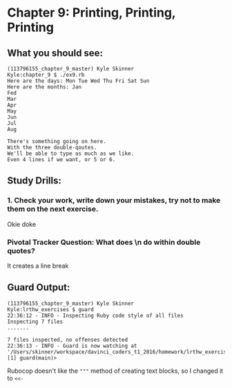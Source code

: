 # Chapter 9: Printing, Printing, Printing

## What you should see:
```
(113796155_chapter_9_master) Kyle Skinner
Kyle:chapter_9 $ ./ex9.rb
Here are the days: Mon Tue Wed Thu Fri Sat Sun
Here are the months: Jan
Fed
Mar
Apr
May
Jun
Jul
Aug

There's something going on here.
With the three double-qoutes.
We'll be able to type as much as we like.
Even 4 lines if we want, or 5 or 6.
```


## Study Drills:
### 1. Check your work, write down your mistakes, try not to make them on the next exercise.
Okie doke

### Pivotal Tracker Question: What does \n do within double quotes?
It creates a line break

## Guard Output:
```
(113796155_chapter_9_master) Kyle Skinner
Kyle:lrthw_exercises $ guard
22:36:12 - INFO - Inspecting Ruby code style of all files
Inspecting 7 files
.......

7 files inspected, no offenses detected
22:36:13 - INFO - Guard is now watching at '/Users/skinner/workspace/davinci_coders_t1_2016/homework/lrthw_exercises'
[1] guard(main)>
```
Rubocop doesn't like the `"""` method of creating text blocks, so I changed it to `<<-`
